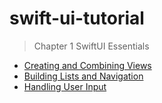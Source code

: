 # swift-ui-tutorial
> Chapter 1 SwiftUI Essentials 

- [Creating and Combining Views](https://developer.apple.com/tutorials/swiftui/creating-and-combining-views)
- [Building Lists and Navigation](https://developer.apple.com/tutorials/swiftui/building-lists-and-navigation)
- [Handling User Input](https://developer.apple.com/tutorials/swiftui/handling-user-input)

